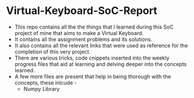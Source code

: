 # Virtual-Keyboard-SoC-Report

 * This repo contains all the the things that I learned during this SoC project of mine that aims to make a Virtual Keyboard.
 * It contains all the assignment problems and its solutions. 
 * It also contains all the relevant links that were used as reference for the completion of this very project.
 * There are various tricks, code cnippets inserted into the weekly progress files that aid at learning and delving deeper into the concepts learned.
 * A few more files are present that help in being thorough with the concepts, these inlcude - 
   * Numpy Library
